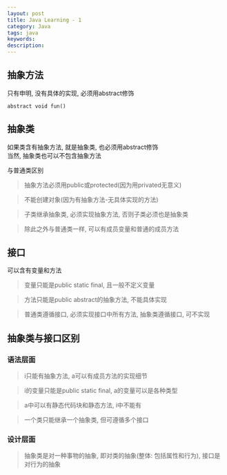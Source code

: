 ```yaml
---
layout: post
title: Java Learning - 1
category: Java
tags: java
keywords:
description:
---
```

## 抽象方法  

只有申明, 没有具体的实现, 必须用abstract修饰  

```
abstract void fun()
```  

## 抽象类  

如果类含有抽象方法, 就是抽象类, 也必须用abstract修饰  
当然, 抽象类也可以不包含抽象方法  

与普通类区别  

> 抽象方法必须用public或protected(因为用privated无意义)  

> 不能创建对象(因为有抽象方法-无具体实现的方法)  

> 子类继承抽象类, 必须实现抽象方法, 否则子类必须也是抽象类  

> 除此之外与普通类一样, 可以有成员变量和普通的成员方法  

## 接口  

可以含有变量和方法  

> 变量只能是public static final, 且一般不定义变量  

> 方法只能是public abstract的抽象方法, 不能具体实现  

> 普通类遵循接口, 必须实现接口中所有方法, 抽象类遵循接口, 可不实现  

## 抽象类与接口区别  

### 语法层面  

> i只能有抽象方法, a可以有成员方法的实现细节  

> i的变量只能是public static final, a的变量可以是各种类型  

> a中可以有静态代码块和静态方法, i中不能有  

> 一个类只能继承一个抽象类, 但可遵循多个接口  

### 设计层面  

> 抽象类是对一种事物的抽象, 即对类的抽象(整体: 包括属性和行为), 接口是对行为的抽象  

> 
